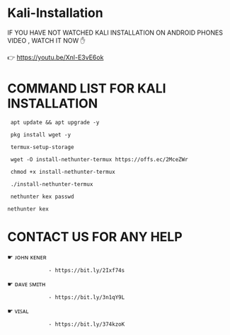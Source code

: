 # Kali-Installation

IF YOU HAVE NOT WATCHED KALI INSTALLATION 
ON ANDROID PHONES VIDEO , WATCH IT NOW ✋

👉  https://youtu.be/Xnl-E3vE6ok

# COMMAND LIST FOR KALI INSTALLATION 

` apt update && apt upgrade -y`

` pkg install wget -y`

` termux-setup-storage`

` wget -O install-nethunter-termux https://offs.ec/2MceZWr`

` chmod +x install-nethunter-termux`

` ./install-nethunter-termux`

` nethunter kex passwd`

` nethunter kex `

# CONTACT US FOR ANY HELP


☛  ᴊᴏʜɴ ᴋᴇɴᴇʀ

                 - https://bit.ly/2Ixf74s

☛  ᴅᴀᴠᴇ ꜱᴍɪᴛʜ

                 - https://bit.ly/3n1qY9L

☛  ᴠɪꜱᴀʟ

                 - https://bit.ly/374kzoK



